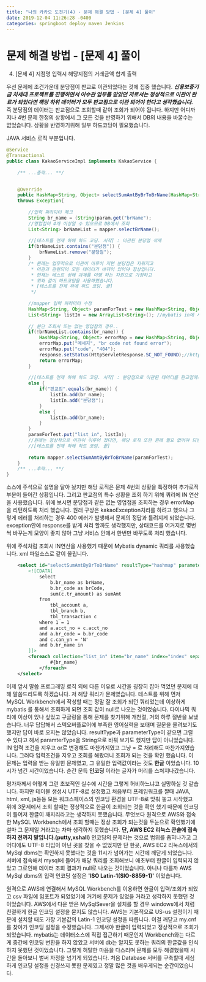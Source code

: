 ```yaml
---
title: "나의 카카오 도전기(4) - 문제 해결 방법 - [문제 4] 풀이"
date: 2019-12-04 11:26:28 -0400
categories: springboot deploy maven Jenkins
---
```


# 문제 해결 방법 - [문제 4] 풀이

4. [문제 4] 지점명 입력시 해당지점의 거래금액 합계 출력

우선 문제에 조건가운데 분당점이 판교로 이관되었다는 것에 집중 했습니다. ***신용보증기금 차세대 프로젝트를 진행하면서 이수관 업무를 맏았던 저로서는 정상적으로 이관이 완료가 되었다면 해당 하위 데이터가 모두 판교점으로 이관 되어야 한다고 생각했습니다.*** 즉 분당점의 데이터는 판교점으로 조회할때 같이 조회가 되어야 됩니다. 하지만 어디까지나 4번 문제 한정의 상황에서 그 모든 것을 반영하기 위해서 DB의 내용을 바꿀수는 없었습니다. 상황을 반영하기위해 일부 하드코딩이 필요했습니다.

JAVA 서비스 로직 부분입니다.

```JAVA
@Service
@Transactional
public class KakaoServiceImpl implements KakaoService {
	
	/** ...중략... **/
	

	@Override
	public HashMap<String, Object> selectSumAmtByBrToBrName(HashMap<String, Object> param, HttpServletResponse response) 
	throws Exception{
		
		//입력 파라미터 체크
		String br_name = (String)param.get("brName");
		//영업점이 4개 이상일 수 있으므로 DB에서 조회
		List<String> brNameList = mapper.selectBrName();
		
		//[테스트를 전제 하에 하드 코딩. 시작] : 이관된 분당점 삭제
		if(brNameList.contains("분당점")) {
			brNameList.remove("분당점");
		}
		/* 원래는 업무적으로 이관이 이루어 지면 분당점은 지워지고
		 * 이관과 관련되어 모든 데이터가 바뀌어 있어야 정상입니다.
		 * 현재는 테스트 상에 과제를 이행 하는 차원으로 가정하고
		 * 위와 같이 하드코딩을 사용하였습니다.
		 * [테스트를 전제 하에 하드 코딩. 끝]
		 */
		
		//mapper 입력 파라미터 수정
		HashMap<String, Object> paramForTest = new HashMap<String, Object>();
		List<String> listIn = new ArrayList<String>(); //mybatis in에 사용될 리스트 구성
		
		// 분단 조회시 또는 없는 영업점의 경우..
		if(!brNameList.contains(br_name)) {
			HashMap<String, Object> errorMap = new HashMap<String, Object>();
			errorMap.put("메세지", "br code not found error");
			errorMap.put("code", "404");
			response.setStatus(HttpServletResponse.SC_NOT_FOUND);//http status 변경
			return errorMap;
		}
		
		//[테스트를 전제 하에 하드 코딩. 시작] : 분당점으로 이관된 데이터를 판교점에서 같이 조회 할 수 있도록 처리
		else {
			if("판교점".equals(br_name)) {
				listIn.add(br_name);
				listIn.add("분당점");
			}
			else {
				listIn.add(br_name);
			}
		}
		paramForTest.put("list_in", listIn);
		//원래는 정상적으로 이관이 이루어 졌다면, 해당 로직 또한 원래 필요 없어야 되는 로직입니다.
		//[테스트를 전제 하에 하드 코딩. 끝] 
		
		return mapper.selectSumAmtByBrToBrName(paramForTest);
	}
	/** ...후략... **/
}
```
소스에 주석으로 설명을 달아 놨지만 해당 로직은 문제 4번의 상황을 특정하여 추가로직 부분이 들어간 상황입니다. 그리고 판교점의 특수 상황을 조회 하기 위해 쿼리에 IN 연산을 사용했습니다. 위에 보시면 분당점과 같은 없는 영업점을 조회하는 경우 errorMap을 리턴하도록 처리 했습니다. 원래 구상은 kakaoException처리를 하려고 했으나 그렇게 에러를 처리하는 경우 400 에러가 발생해서 문제의 정답과 틀려지게 되었습니다. exception안에 response를 받게 처리 할까도 생각했지만, 상태코드를 어거지로 몇번씩 바꾸는게 모양이 좋지 않아 그냥 서비스 안에서 한번만 바꾸도록 처리 했습니다.


위에 주석처럼 조회시 IN연산을 사용했기 때문에 Mybatis dynamic 쿼리를 사용했습니다. xml 파일소스로 같이 올립니다.

```XML
	<select id="selectSumAmtByBrToBrName" resultType="hashmap" parameterType="hashmap">
		<![CDATA[
			select
				b.br_name as brName,
			    b.br_code as brCode,
			    sum(c.tr_amount) as sumAmt
			from
				tbl_account a,
			    tbl_branch b,
			    tbl_transaction c
			where 1 = 1
			and	a.acct_no = c.acct_no
			and a.br_code = b.br_code
			and c.can_yn = 'N'
		    and b.br_name in 
		]]>
		<foreach collection="list_in" item="br_name" index="index" separator="," open="(" close=")">
        		#{br_name}
    		</foreach>
	</select>
```

이제 앞서 말씀  프로그래밍 로직 외에 다른 이유로 시간을 굉장히 잡아 먹었던 문제에 대해 말씀드리도록 하겠습니다. 저 해당 쿼리가 문제였습니다. 테스트를 위해 먼저 MySQL Workbench에서 작성할 때는 정말 잘 조회가 되던 쿼리었는데 이상하게 mybatis 를 통해서 조회하게 되면 조회 값이 null로 나오는 것이었습니다. 다이나믹 쿼리에 이상이 있나 싶었고 구글링을 통해 문제를 찾기위해 개천절, 거의 하루 절반을 보냈습니다. 너무 답답해서 스텍오버플로어에 부족한 영어실력을 보태며 질문을 올려보기도 했지만 답이 바로 오지는 않았습니다. resultType과 parameterType이 같으면 그럴 수 있다고 해서 paramterType을 String으로 바꿔 보기도 했지만 답이 아니었습니다. IN 입력 조건을 지우고 or로 변경해도 마찬가지였고 그냥 = 로 처리해도 마찬가지였습니다. 그러다 입력조건을 지우고 조회를 해봤더니 조회가 되는 것을 확인 했습니다. 이 문제는 입력을 받는 유일힌 문제였고, 그 유일한 입력값이라는 것도 **한글** 이었습니다. 10시가 넘긴 시간이었습니다. 순간 문득 **인코딩** 이라는 글자가 머리를 스쳐지나갔습니다.

평가자께서 어떻게 그런 초보적인 실수에 시간을 그렇게 허비하느냐고 실망하실 것 같습니다. 하지만 테이블 생성시 UTF-8로 설정했고 처음부터 프레임워크를 짤때 JAVA, html, xml, js등등 모든 워크스페이스의 인코딩 환경을 UTF-8로 맞춰 놓고 시작했고 위에 3문제에서 조회 할때는 정상적으로 한글이 조회되는 것을 확인 했기 때문에 인코딩이 틀어져 한글이 깨지리라고는 생각하지 못했습니다. 무엇보다 원격으로 AWS와 접속한 MySQL Workbench에서 조회 할때는 정상 조회가 되는것을 두눈으로 확인했기에 설마 그 문제일 거라고는 차마 생각하지 못했습니다.  **단, AWS EC2 리눅스 콘솔에 접속하지 전까지 말입니다.(putty,xshall)** 인코딩의 문제라는 것으로 범위를 좁혀나가고 그 어디에도 UTF-8 타입이 아닌 곳을 찾을 수 없었지만 단 한곳, AWS EC2 리눅스에서의 MySql dbms는 확인하지 못했다는 것을 11시가 넘어가는 시간에 깨닫게 되었습니다. 서버에 접속해서 mysql에 들어가 해당 쿼리를 조회해보니 애초부터 한글이 입력되지 않았고 그로인해 데이터 조회 결과가 null로 나오는 것이었습니다. 아니나 다를까 AWS MySql dbms의 입력 인코딩 설정은 **'ISO Latin-1(SIO-8859-1)'** 이었습니다. 

원격으로 AWS에 연결해서 MySQL Workbench를 이용하면 한글이 입력/조회가 되었고 csv 파일에 임포트가 되었었기에 거기에 문제가 있었을 거라고 생각하지 못했던 것이었습니다. AWS에서 다운 받은 MySqlSever을 설치를 할 경우 windows에서 처럼 친절하게 한글 인코딩 설정을 묻지도 않습니다. AWS는 기본적으로 US-us 설정이기 때문에 설치할 때도 가장 기본값의 Latin-1 인코딩 설정을 따릅니다. 이걸 깨닫고 my.cnf를 찾아가 인코딩 설정을 수정했습니다. 그제서야 한글이 입력되었고 정상적으로 조회가 되었습니다. mybatis는 데이터소스에 직접 접근하기 때문인지 Workbench와는 다르게 중간에 인코딩 변환을 하지 않았고 서버에 db는 알지도 못하는 쿼리의 한글값을 인식하지 못했던 것이었습니다. 그렇게 허탈한 마음을 다스리며 문제를 모두 해결했을때 시간을 돌아보니 벌써 자정을 넘기게 되었습니다. 처음 Database 서버를 구축할때 세심하게 인코딩 설정을 신경쓰지 못한 문제였고 정말 많은 것을 배우게되는 순간이었습니다. 
